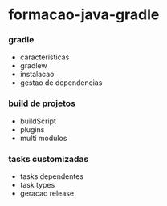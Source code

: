 # formacao-java-gradle

### gradle
- caracteristicas
- gradlew
- instalacao
- gestao de dependencias

### build de projetos
- buildScript
- plugins
- multi modulos

### tasks customizadas
- tasks dependentes
- task types
- geracao release

